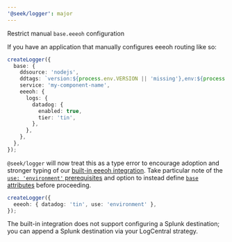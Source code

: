 ```yaml
---
'@seek/logger': major
---
```


Restrict manual `base.eeeoh` configuration

If you have an application that manually configures eeeoh routing like so:

```typescript
createLogger({
  base: {
    ddsource: 'nodejs',
    ddtags: `version:${process.env.VERSION || 'missing'},env:${process.env.ENVIRONMENT || 'missing'}`,
    service: 'my-component-name',
    eeeoh: {
      logs: {
        datadog: {
          enabled: true,
          tier: 'tin',
        },
      },
    },
  },
});
```

`@seek/logger` will now treat this as a type error to encourage adoption and stronger typing of our [built-in eeeoh integration](https://github.com/seek-oss/logger/blob/master/docs/eeeoh.md). Take particular note of the [`use: 'environment'` prerequisites](https://github.com/seek-oss/logger/blob/master/docs/eeeoh.md#getting-started) and option to instead define [`base` attributes](https://github.com/seek-oss/logger/blob/master/docs/eeeoh.md#base-attributes) before proceeding.

```typescript
createLogger({
  eeeoh: { datadog: 'tin', use: 'environment' },
});
```

The built-in integration does not support configuring a Splunk destination; you can append a Splunk destination via your LogCentral strategy.
